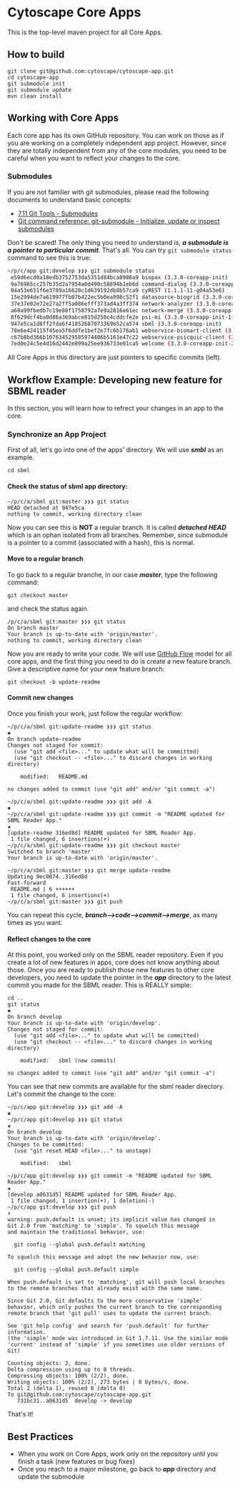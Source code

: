 # Cytoscape Core Apps

This is the top-level maven project for all Core Apps.

## How to build

```
git clone git@github.com:cytoscape/cytoscape-app.git
cd cytoscape-app
git submodule init
git submodule update
mvn clean install
```

## Working with Core Apps
Each core app has its own GitHub repository.  You can work on those as if you are working on a completely independent app project.  However, since they are totally independent from any of the core modules, you need to be careful when you want to reflect your changes to the core.

### Submodules
If you are not familier with git submodules, please read the following documents to understand basic concepts:

* [7.11 Git Tools - Submodules](https://git-scm.com/book/en/v2/Git-Tools-Submodules)  
* [Git command reference: git-submodule - Initialize, update or inspect submodules](http://git-scm.com/docs/git-submodule)

Don't be scared!  The only thing you need to understand is, ___a submodule is a pointer to particular commit___.  That's all.  You can try ```git submodule status``` command to see this is true:

```bash
~/p/c/app git:develop ❯❯❯ git submodule status
 e59d6ecd0a18edb3752753da5351d84bca8988a9 biopax (3.3.0-coreapp-init)
 9a76965cc257b35d2a7954a0d490c58894b1eb6d command-dialog (3.3.0-coreapp-init)
 04a53e651f6e3789a16620c1d639192db8b57ca9 cyREST (1.1.1-11-g04a53e6)
 15e2994de7a619977fb07b422ec5b0ea998c52f1 datasource-biogrid (3.3.0-coreapp-init)
 37e37e02e72e27a2ff5a086efff373ad4a3ff374 network-analyzer (3.3.0-coreapp-init-2-g37e37e0)
 a68a99fbedb7c19e88f1758792a7e9a2816e61ec network-merge (3.3.0-coreapp-init-2-ga68a99f)
 8f629dcf4ba0d86a369abce815d250c4cddcfe2e psi-mi (3.3.0-coreapp-init-1-g8f629dc)
 947e5ca1d8ff2fda6f41852687073369b52ca574 sbml (3.3.0-coreapp-init)
 78e6e424115f45ea5f6ddfe1bef2e7fc6b176ab1 webservice-biomart-client (3.3.0-coreapp-init)
 c67b8bd366b107634529585974406b5161e47c22 webservice-psicquic-client (3.3.0-coreapp-init)
 7ed0e24c5e4d16d2442e899a25ee936733e01ca5 welcome (3.3.0-coreapp-init-2-g7ed0e24)
```

All Core Apps in this directory are just pointers to specific commits (left).

## Workflow Example: Developing new feature for SBML reader
In this section, you will learn how to refrect your changes in an app to the core.


### Synchronize an App Project
First of all, let's go into one of the apps' directory.  We will use ___smbl___ as an example.

```
cd sbml
```

#### Check the status of sbml app directory:

```
~/p/c/a/sbml git:master ❯❯❯ git status
HEAD detached at 947e5ca
nothing to commit, working directory clean
```

Now you can see this is __NOT__ a regular branch.  It is called ___detached HEAD___ which is an ophan isolated from all branches.  Remember, since submodule is a pointer to a commit (associated with a hash), this is normal.


#### Move to a regular branch
To go back to a regular branche, in our case ___master___, type the following command:

```
git checkout master
```

and check the status again.

```
/p/c/a/sbml git:master ❯❯❯ git status
On branch master
Your branch is up-to-date with 'origin/master'.
nothing to commit, working directory clean
```

Now you are ready to write your code.  We will use [GitHub Flow](https://guides.github.com/introduction/flow/) model for all core apps, and the first thing you need to do is create a new feature branch.  Give a descriptive name for your new feature branch:

```
git checkout -b update-readme
```

#### Commit new changes
Once you finish your work, just follow the regular workflow:

```git
~/p/c/a/sbml git:update-readme ❯❯❯ git status                                                                                                                   ✱
On branch update-readme
Changes not staged for commit:
  (use "git add <file>..." to update what will be committed)
  (use "git checkout -- <file>..." to discard changes in working directory)

	modified:   README.md

no changes added to commit (use "git add" and/or "git commit -a")

~/p/c/a/sbml git:update-readme ❯❯❯ git add -A                                                                                                                   ✱
~/p/c/a/sbml git:update-readme ❯❯❯ git commit -m "README updated for SBML Reader App."                                                                          ✚
[update-readme 316ed8d] README updated for SBML Reader App.
 1 file changed, 6 insertions(+)
~/p/c/a/sbml git:update-readme ❯❯❯ git checkout master
Switched to branch 'master'
Your branch is up-to-date with 'origin/master'.

~/p/c/a/sbml git:master ❯❯❯ git merge update-readme
Updating 9ec0874..316ed8d
Fast-forward
 README.md | 6 ++++++
 1 file changed, 6 insertions(+)
~/p/c/a/sbml git:master ❯❯❯ git push
```

You can repeat this cycle, ___branch-->code-->commit-->merge___, as many times as you want.

#### Reflect changes to the core
At this point, you worked only on the SBML reader repository.  Even if you create a lot of new features in apps, core does not know anything about those.  Once you are ready to publish those new features to other core developers, you need to update the pointer in the ___app___ directory to the latest commit you made for the SBML reader.  This is REALLY simple:


```
cd ..
git status                                                                                                                            ✱
On branch develop
Your branch is up-to-date with 'origin/develop'.
Changes not staged for commit:
  (use "git add <file>..." to update what will be committed)
  (use "git checkout -- <file>..." to discard changes in working directory)

	modified:   sbml (new commits)

no changes added to commit (use "git add" and/or "git commit -a")
```

You can see that new commits are available for the sbml reader directory.  Let's commit the change to the core:

```
~/p/c/app git:develop ❯❯❯ git add -A                                                                                                                            ✱
~/p/c/app git:develop ❯❯❯ git status                                                                                                                            ✚
On branch develop
Your branch is up-to-date with 'origin/develop'.
Changes to be committed:
  (use "git reset HEAD <file>..." to unstage)

	modified:   sbml

~/p/c/app git:develop ❯❯❯ git commit -m "README updated for SBML Reader App."                                                                                   ✚
[develop a0631d5] README updated for SBML Reader App.
 1 file changed, 1 insertion(+), 1 deletion(-)
~/p/c/app git:develop ❯❯❯ git push                                                                                                                              ⬆
warning: push.default is unset; its implicit value has changed in
Git 2.0 from 'matching' to 'simple'. To squelch this message
and maintain the traditional behavior, use:

  git config --global push.default matching

To squelch this message and adopt the new behavior now, use:

  git config --global push.default simple

When push.default is set to 'matching', git will push local branches
to the remote branches that already exist with the same name.

Since Git 2.0, Git defaults to the more conservative 'simple'
behavior, which only pushes the current branch to the corresponding
remote branch that 'git pull' uses to update the current branch.

See 'git help config' and search for 'push.default' for further information.
(the 'simple' mode was introduced in Git 1.7.11. Use the similar mode
'current' instead of 'simple' if you sometimes use older versions of Git)

Counting objects: 2, done.
Delta compression using up to 8 threads.
Compressing objects: 100% (2/2), done.
Writing objects: 100% (2/2), 273 bytes | 0 bytes/s, done.
Total 2 (delta 1), reused 0 (delta 0)
To git@github.com:cytoscape/cytoscape-app.git
   731bc31..a0631d5  develop -> develop
```

That's it!

## Best Practices

* When you work on Core Apps, work only on the repository until you finish a task (new features or bug fixes)
* Once you reach to a major milestone, go back to ___app___ directory and update the submodule





